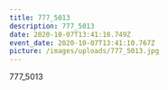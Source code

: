 ```yaml
---
title: 777_5013
description: 777_5013
date: 2020-10-07T13:41:10.749Z
event_date: 2020-10-07T13:41:10.767Z
picture: /images/uploads/777_5013.jpg
---
```

777_5013